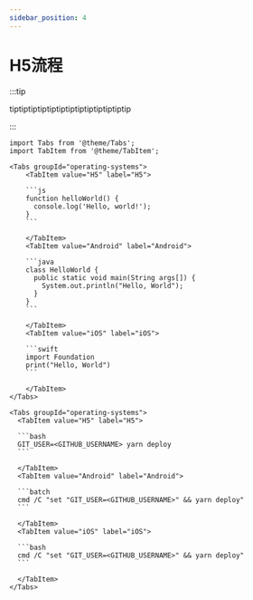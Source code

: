 ```yaml
---
sidebar_position: 4
---
```


# H5流程

:::tip

tiptiptiptiptiptiptiptiptiptiptiptiptip

:::


````mdx-code-block
import Tabs from '@theme/Tabs';
import TabItem from '@theme/TabItem';

<Tabs groupId="operating-systems">
    <TabItem value="H5" label="H5">
    
    ```js
    function helloWorld() {
      console.log('Hello, world!');
    }
    ```
    
    </TabItem>
    <TabItem value="Android" label="Android">
    
    ```java
    class HelloWorld {
      public static void main(String args[]) {
        System.out.println("Hello, World");
      }
    }
    ```
    
    </TabItem>
    <TabItem value="iOS" label="iOS">
    
    ```swift
    import Foundation  
    print("Hello, World")
    ```
    
    </TabItem>
</Tabs>
````

````mdx-code-block
<Tabs groupId="operating-systems">
  <TabItem value="H5" label="H5">

  ```bash
  GIT_USER=<GITHUB_USERNAME> yarn deploy
  ```

  </TabItem>
  <TabItem value="Android" label="Android">

  ```batch
  cmd /C "set "GIT_USER=<GITHUB_USERNAME>" && yarn deploy"
  ```

  </TabItem>
  <TabItem value="iOS" label="iOS">

  ```bash
  cmd /C "set "GIT_USER=<GITHUB_USERNAME>" && yarn deploy"
  ```

  </TabItem>
</Tabs>
````